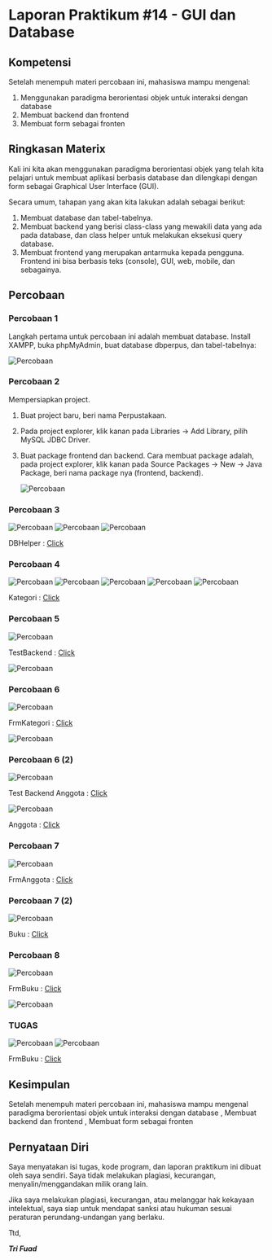 # Laporan Praktikum #14 - GUI dan Database 

## Kompetensi

Setelah menempuh materi percobaan ini, mahasiswa mampu mengenal: 
1. Menggunakan paradigma berorientasi objek untuk interaksi dengan database 
2. Membuat backend dan frontend 
3. Membuat form sebagai fronten

## Ringkasan Materix
Kali ini kita akan menggunakan paradigma berorientasi objek yang telah kita pelajari untuk membuat aplikasi berbasis database dan dilengkapi dengan form sebagai Graphical User Interface (GUI). 

Secara umum, tahapan yang akan kita lakukan adalah sebagai berikut: 

1. Membuat database dan tabel-tabelnya. 
2. Membuat backend yang berisi class-class yang mewakili data yang ada pada database, dan class helper untuk melakukan eksekusi query database. 
3. Membuat frontend yang merupakan antarmuka kepada pengguna. Frontend ini bisa berbasis teks (console), GUI, web, mobile, dan sebagainya. 

## Percobaan

### Percobaan 1 

Langkah pertama untuk percobaan ini adalah membuat database. Install XAMPP, buka phpMyAdmin, buat database dbperpus, dan tabel-tabelnya:  

![Percobaan](img/1.PNG)

### Percobaan 2 

Mempersiapkan project. 

1. Buat project baru, beri nama Perpustakaan. 
2. Pada project explorer, klik kanan pada Libraries → Add Library, pilih MySQL JDBC Driver. 
3. Buat package frontend dan backend. Cara membuat package adalah, pada project explorer, klik kanan pada Source Packages → New → Java Package, beri nama package nya (frontend, backend). 
   
   ![Percobaan](img/2.PNG)

### Percobaan 3 

![Percobaan](img/3.1.PNG)
![Percobaan](img/3.2.PNG)
![Percobaan](img/3.3.PNG)

DBHelper : [Click](../../src/14_GUI_dan_Database/backend/DBHelper1841720139Fuad.java)

### Percobaan 4
![Percobaan](img/4.1.PNG)
![Percobaan](img/4.2.PNG)
![Percobaan](img/4.3.PNG)
![Percobaan](img/4.4.PNG)
![Percobaan](img/4.5.PNG)

Kategori : [Click](../../src/14_GUI_dan_Database/backend/Kategori1841720139Fuad.java)

### Percobaan 5 

![Percobaan](img/5.PNG)

TestBackend : [Click](../../src/14_GUI_dan_Database/frontend/TestBackend1841720139Fuad.java)

![Percobaan](img/5.1.PNG)

### Percobaan 6 

![Percobaan](img/6.PNG)

FrmKategori : [Click](../../src/14_GUI_dan_Database/frontend/FrmKategori1841720139Fuad.java)

![Percobaan](img/6.1.PNG)

### Percobaan 6 (2)


![Percobaan](img/6v2.1.PNG)

Test Backend Anggota : [Click](../../src/14_GUI_dan_Database/frontend/TestBackendAnggota1841720139Fuad.java)

![Percobaan](img/6v2.PNG)

Anggota : [Click](../../src/14_GUI_dan_Database/backend/Anggota1841720139Fuad.java)

### Percobaan 7

![Percobaan](img/7.PNG)

FrmAnggota : [Click](../../src/14_GUI_dan_Database/frontend/FrmAnggota1841720139Fuad.java)

### Percobaan 7 (2)

![Percobaan](img/7v2.PNG)

Buku : [Click](../../src/14_GUI_dan_Database/backend/Buku1841720139Fuad.java)

### Percobaan 8 

![Percobaan](img/8.PNG)

FrmBuku : [Click](../../src/14_GUI_dan_Database/frontend/FrmBuku1841720139Fuad.java)

![Percobaan](img/8.1.PNG)

### TUGAS

![Percobaan](img/Tugas1.PNG)
![Percobaan](img/Tugas2.PNG)

FrmBuku : [Click](../../src/14_GUI_dan_Database/frontend//FrmPeminjaman1841720139Fuad.java)

## Kesimpulan

Setelah menempuh materi percobaan ini, mahasiswa mampu mengenal paradigma berorientasi objek untuk interaksi dengan database , Membuat backend dan frontend , Membuat form sebagai fronten

## Pernyataan Diri

Saya menyatakan isi tugas, kode program, dan laporan praktikum ini dibuat oleh saya sendiri. Saya tidak melakukan plagiasi, kecurangan, menyalin/menggandakan milik orang lain.

Jika saya melakukan plagiasi, kecurangan, atau melanggar hak kekayaan intelektual, saya siap untuk mendapat sanksi atau hukuman sesuai peraturan perundang-undangan yang berlaku.

Ttd,

***Tri Fuad***
